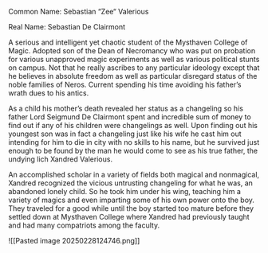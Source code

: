   

Common Name: Sebastian “Zee“ Valerious 

Real Name: Sebastian De Clairmont

  

A serious and intelligent yet chaotic student of the Mysthaven College of Magic. Adopted son of the Dean of Necromancy who was put on probation for various unapproved magic experiments as well as various political stunts on campus. Not that he really ascribes to any particular ideology except that he believes in absolute freedom as well as particular disregard status of the noble families of Neros. Current spending his time avoiding his father’s wrath dues to his antics.

As a child his mother’s death revealed her status as a changeling so his father Lord Seigmund De Clairmont spent and incredible sum of money to find out if any of his children were changelings as well. Upon finding out his youngest son was in fact a changeling just like his wife he cast him out intending for him to die in city with no skills to his name, but he survived just enough to be found by the man he would come to see as his true father, the undying lich Xandred Valerious. 

An accomplished scholar in a variety of fields both magical and nonmagical, Xandred recognized the vicious untrusting changeling for what he was, an abandoned lonely child. So he took him under his wing, teaching him a variety of magics and even imparting some of his own power onto the boy. They traveled for a good while until the boy started too mature before they settled down at Mysthaven College where Xandred had previously taught and had many compatriots among the faculty.

![[Pasted image 20250228124746.png]]